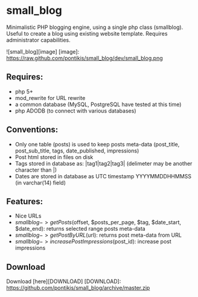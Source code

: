 small_blog
==========

Minimalistic PHP blogging engine, using a single php class (smallblog). Useful to create a blog using existing website template. Requires administrator capabilities.

![small_blog][image]
[image]: https://raw.github.com/pontikis/small_blog/dev/small_blog.png

Requires:
--------
* php 5+
* mod_rewrite for URL rewrite
* a common database (MySQL, PostgreSQL have tested at this time)
* php ADODB (to connect with various databases)

Conventions:
--------
* Only one table (posts) is used to keep posts meta-data (post_title, post_sub_title, tags, date_published, impressions)
* Post html stored in files on disk
* Tags stored in database as: |tag1|tag2|tag3| (delimeter may be another character than |)
* Dates are stored in database as UTC timestamp YYYYMMDDHHMMSS (in varchar(14) field)

Features:
--------
* Nice URLs
* $smallblog->getPosts($offset, $posts_per_page, $tag, $date_start, $date_end): returns selected range posts meta-data
* $smallblog->getPostByURL($url): returns post meta-data from URL
* $smallblog->increasePostImpressions($post_id): increase post impressions


Download
-------
Download [here][DOWNLOAD]
[DOWNLOAD]: https://github.com/pontikis/small_blog/archive/master.zip